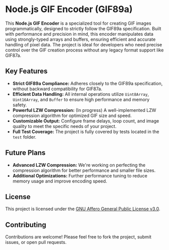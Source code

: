 # Node.js GIF Encoder (GIF89a)

This **Node.js GIF Encoder** is a specialized tool for creating GIF images programmatically, designed to strictly follow the GIF89a specification. Built with performance and precision in mind, this encoder manipulates data using strongly-typed arrays and buffers, ensuring efficient and accurate handling of pixel data. The project is ideal for developers who need precise control over the GIF creation process without any legacy format support like GIF87a.

## Key Features

- **Strict GIF89a Compliance:** Adheres closely to the GIF89a specification, without backward compatibility for GIF87a.
- **Efficient Data Handling:** All internal operations utilize `Uint8Array`, `Uint16Array`, and `Buffer` to ensure high performance and memory safety.
- **Powerful LZW Compression:** (In progress) A well-implemented LZW compression algorithm for optimized GIF size and speed.
- **Customizable Output:** Configure frame delays, loop count, and image quality to meet the specific needs of your project.
- **Full Test Coverage:** The project is fully covered by tests located in the `test` folder.

## Future Plans

- **Advanced LZW Compression:** We're working on perfecting the compression algorithm for better performance and smaller file sizes.
- **Additional Optimizations:** Further performance tuning to reduce memory usage and improve encoding speed.

## License

This project is licensed under the [GNU Affero General Public License v3.0](LICENSE).

## Contributing

Contributions are welcome! Please feel free to fork the project, submit issues, or open pull requests.
